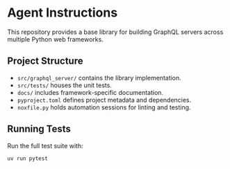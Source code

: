 # Agent Instructions

This repository provides a base library for building GraphQL servers across multiple Python web frameworks.

## Project Structure
- `src/graphql_server/` contains the library implementation.
- `src/tests/` houses the unit tests.
- `docs/` includes framework-specific documentation.
- `pyproject.toml` defines project metadata and dependencies.
- `noxfile.py` holds automation sessions for linting and testing.

## Running Tests
Run the full test suite with:

```bash
uv run pytest
```
